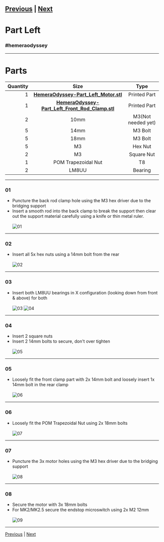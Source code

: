 [Previous](00_First.md) | [Next](02_Part_Right.md)  
---
# Part Left  
### #hemeraodyssey
---
# Parts  
|Quantity|Size|Type|
|---:|:---:|:---:|
|1|[**HemeraOdyssey-Part_Left_Motor.stl**](../HemeraOdyssey_STLs_BETA/HemeraOdyssey-Part_Left_Motor.stl)|Printed Part|
|1|[**HemeraOdyssey-Part_Left_Front_Rod_Clamp.stl**](../HemeraOdyssey_STLs_BETA/HemeraOdyssey-Part_Left_Front_Rod_Clamp.stl)|Printed Part|
|2|10mm|M3(Not needed yet)|
|5|14mm|M3 Bolt|
|5|18mm|M3 Bolt|
|5|M3|Hex Nut|
|2|M3|Square Nut|
|1|POM Trapezoidal Nut|T8|
|2|LM8UU|Bearing|  
---
### 01
* Puncture the back rod clamp hole using the M3 hex driver due to the bridging support  
* Insert a smooth rod into the back clamp to break the support then clear out the support material carefully using a knife or thin metal ruler.  <br>  
![01](../img/Part_Left/01.jpg)
---
### 02
* Insert all 5x hex nuts using a 14mm bolt from the rear<br>  
![02](../img/Part_Left/02.jpg)
---
### 03
* Insert both LM8UU bearings in X configuration (looking down from front & above) for both<br>  
![03](../img/Part_Left/03.jpg)
![04](../img/Part_Left/04.jpg)
---
### 04
* Insert 2 square nuts  
* Insert 2 14mm bolts to secure, don't over tighten<br>  
![05](../img/Part_Left/05.jpg)
---
### 05
* Loosely fit the front clamp part with 2x 14mm bolt and loosely insert 1x 14mm bolt in the rear clamp<br>  
![06](../img/Part_Left/06.jpg)
---
### 06
* Loosely fit the POM Trapezoidal Nut using 2x 18mm bolts<br>  
![07](../img/Part_Left/07.jpg)
---
### 07
* Puncture the 3x motor holes using the M3 hex driver due to the bridging support<br>  
![08](../img/Part_Left/08.jpg)
---
### 08
* Secure the motor with 3x 18mm bolts
* For MK2/MK2.5 secure the endstop microswitch using 2x M2 12mm<br>  
![09](../img/Part_Left/09.jpg)
---
[Previous](00_First.md) | [Next](02_Part_Right.md)